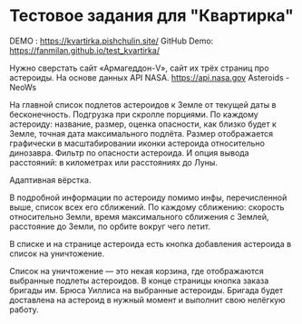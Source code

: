 # Тестовое задания для "Квартирка"

DEMO : https://kvartirka.pishchulin.site/
GitHub Demo: https://fanmilan.github.io/test_kvartirka/

Нужно сверстать сайт «Армагеддон-V», сайт их трёх страниц про астероиды. На основе данных API NASA. https://api.nasa.gov Asteroids - NeoWs

На главной список подлетов астероидов к Земле от текущей даты в бесконечность. Подгрузка при скролле порциями. По каждому астероиду: название, размер, оценка опасности, как близко будет к Земле, точная дата максимального подлёта. Размер отображается графически в масштабировании иконки астероида относительно динозавра. Фильтр по опасности астероида. И опция вывода расстояний: в километрах или расстояниях до Луны.

Адаптивная вёрстка.

В подробной информации по астероиду помимо инфы, перечисленной выше, список всех его сближений. По каждому сближению: скорость относительно Земли, время максимального сближения с Землей, расстояние до Земли, по орбите вокруг чего летит.

В списке и на странице астероида есть кнопка добавления астероида в список на уничтожение.

Список на уничтожение — это некая корзина, где отображаются выбранные подлеты астероидов. В конце страницы кнопка заказа бригады им. Брюса Уиллиса на выбранные астероиды. Бригада будет доставлена на астероид в нужный момент и выполнит свою нелёгкую работу.
